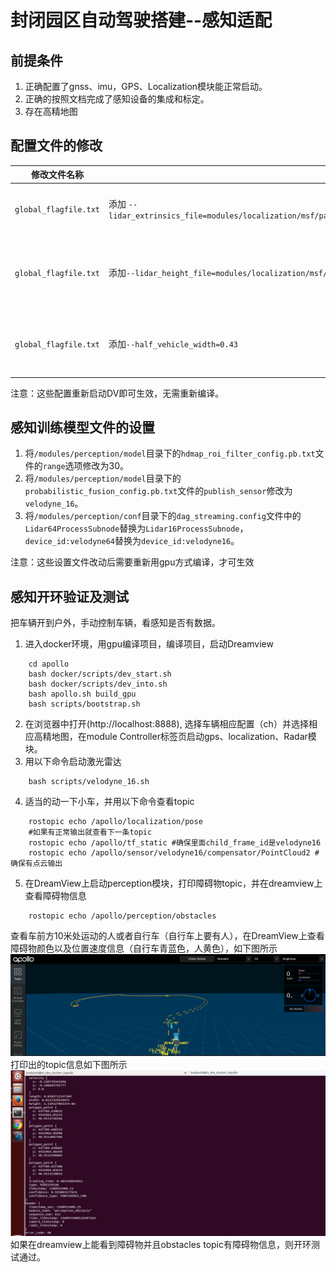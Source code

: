 ﻿# 封闭园区自动驾驶搭建--感知适配
## 前提条件

 1. 正确配置了gnss、imu，GPS、Localization模块能正常启动。
 2. 正确的按照文档完成了感知设备的集成和标定。
 3. 存在高精地图
## 配置文件的修改
|修改文件名称 | 修改内容 | 对应的gflag参数 | 作用 | 
|---|---|---|---|
| `global_flagfile.txt`|添加 `--lidar_extrinsics_file=modules/localization/msf/params/velodyne_params/velodyne16_novatel_extrinsics_example.yaml`| `localization_gflags.cc`：`lidar_extrinsics_file`|定义lidar外参文件 |
|`global_flagfile.txt` |添加`--lidar_height_file=modules/localization/msf/params/velodyne_params/velodyne16_height.yaml` |`localization_gflags.cc`：`lidar_height_file` | 定义lidar到地面高度文件|
|`global_flagfile.txt`  |添加`--half_vehicle_width=0.43` | `config_gflags.cc`：`half_vehicle_width` | 修改车辆的宽度信息|

 注意：这些配置重新启动DV即可生效，无需重新编译。
## 感知训练模型文件的设置
 1. 将`/modules/perception/model`目录下的`hdmap_roi_filter_config.pb.txt`文件的`range`选项修改为30。
 2. 将`/modules/perception/model`目录下的`probabilistic_fusion_config.pb.txt`文件的`publish_sensor`修改为 `velodyne_16`。
 3. 将`/modules/perception/conf`目录下的`dag_streaming.config`文件中的`Lidar64ProcessSubnode`替换为`Lidar16ProcessSubnode`，`device_id:velodyne64`替换为`device_id:velodyne16`。

注意：这些设置文件改动后需要重新用gpu方式编译，才可生效
## 感知开环验证及测试
把车辆开到户外，手动控制车辆，看感知是否有数据。
1. 进入docker环境，用gpu编译项目，编译项目，启动Dreamview 

```
    cd apollo
    bash docker/scripts/dev_start.sh
    bash docker/scripts/dev_into.sh
    bash apollo.sh build_gpu
    bash scripts/bootstrap.sh
```

2. 在浏览器中打开(http://localhost:8888), 选择车辆相应配置（ch）并选择相应高精地图，在module Controller标签页启动gps、localization、Radar模块。
3. 用以下命令启动激光雷达 

```
    bash scripts/velodyne_16.sh
```

4. 适当的动一下小车，并用以下命令查看topic 

```
    rostopic echo /apollo/localization/pose
    #如果有正常输出就查看下一条topic 
    rostopic echo /apollo/tf_static #确保里面child_frame_id是velodyne16
    rostopic echo /apollo/sensor/velodyne16/compensator/PointCloud2 #确保有点云输出
```

5. 在DreamView上启动perception模块，打印障碍物topic，并在dreamview上查看障碍物信息

```
    rostopic echo /apollo/perception/obstacles
```

查看车前方10米处运动的人或者自行车（自行车上要有人），在DreamView上查看障碍物颜色以及位置速度信息（自行车青蓝色，人黄色），如下图所示
![图片](../images/D-kits_Audo_driving_Adaptation/perception_verification.png)
打印出的topic信息如下图所示
![图片](../images/D-kits_Audo_driving_Adaptation/perception_topic.jpg)
如果在dreamview上能看到障碍物并且obstacles topic有障碍物信息，则开环测试通过。
